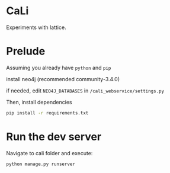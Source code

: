 # CaLi
Experiments with lattice.

# Prelude
Assuming you already have `python` and `pip`

install neo4j (recommended community-3.4.0)

if needed, edit `NEO4J_DATABASES` in `/cali_webservice/settings.py`

Then, install dependencies

```bash
pip install -r requirements.txt
```

# Run the dev server
Navigate to cali folder and execute:

```bash
python manage.py runserver
```
